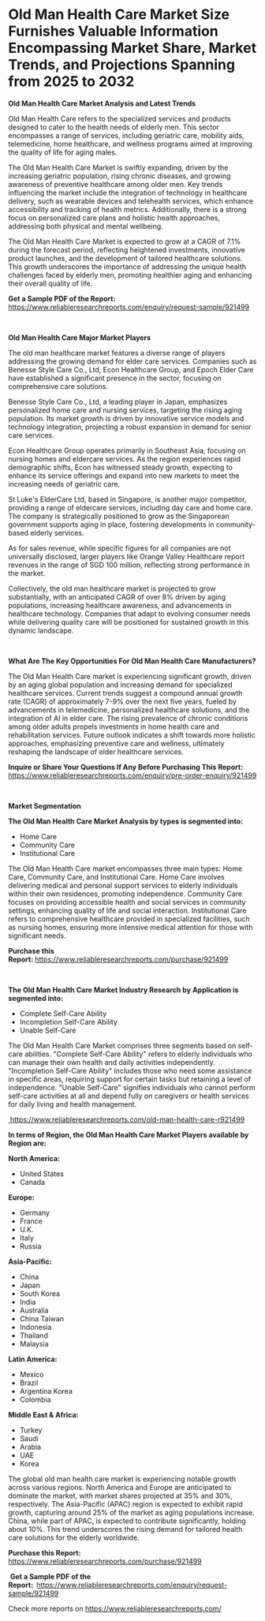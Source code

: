 <p><h1>Old Man Health Care Market Size Furnishes Valuable Information Encompassing Market Share, Market Trends, and Projections Spanning from 2025 to 2032</h1></p><p><strong>Old Man Health Care Market Analysis and Latest Trends</strong></p>
<p><p>Old Man Health Care refers to the specialized services and products designed to cater to the health needs of elderly men. This sector encompasses a range of services, including geriatric care, mobility aids, telemedicine, home healthcare, and wellness programs aimed at improving the quality of life for aging males. </p><p>The Old Man Health Care Market is swiftly expanding, driven by the increasing geriatric population, rising chronic diseases, and growing awareness of preventive healthcare among older men. Key trends influencing the market include the integration of technology in healthcare delivery, such as wearable devices and telehealth services, which enhance accessibility and tracking of health metrics. Additionally, there is a strong focus on personalized care plans and holistic health approaches, addressing both physical and mental wellbeing.</p><p>The Old Man Health Care Market is expected to grow at a CAGR of 7.1% during the forecast period, reflecting heightened investments, innovative product launches, and the development of tailored healthcare solutions. This growth underscores the importance of addressing the unique health challenges faced by elderly men, promoting healthier aging and enhancing their overall quality of life.</p></p>
<p><strong>Get a Sample PDF of the Report:&nbsp;</strong> <a href="https://www.reliableresearchreports.com/enquiry/request-sample/921499?utm_campaign=3002&utm_medium=2&utm_source=Github&utm_content=ia&utm_term=07032025&utm_id=old-man-health-care">https://www.reliableresearchreports.com/enquiry/request-sample/921499</a></p>
<p>&nbsp;</p>
<p><strong>Old Man Health Care Major Market Players</strong></p>
<p><p>The old man healthcare market features a diverse range of players addressing the growing demand for elder care services. Companies such as Benesse Style Care Co., Ltd, Econ Healthcare Group, and Epoch Elder Care have established a significant presence in the sector, focusing on comprehensive care solutions.</p><p>Benesse Style Care Co., Ltd, a leading player in Japan, emphasizes personalized home care and nursing services, targeting the rising aging population. Its market growth is driven by innovative service models and technology integration, projecting a robust expansion in demand for senior care services.</p><p>Econ Healthcare Group operates primarily in Southeast Asia, focusing on nursing homes and eldercare services. As the region experiences rapid demographic shifts, Econ has witnessed steady growth, expecting to enhance its service offerings and expand into new markets to meet the increasing needs of geriatric care.</p><p>St Luke's ElderCare Ltd, based in Singapore, is another major competitor, providing a range of eldercare services, including day care and home care. The company is strategically positioned to grow as the Singaporean government supports aging in place, fostering developments in community-based elderly services.</p><p>As for sales revenue, while specific figures for all companies are not universally disclosed, larger players like Orange Valley Healthcare report revenues in the range of SGD 100 million, reflecting strong performance in the market.</p><p>Collectively, the old man healthcare market is projected to grow substantially, with an anticipated CAGR of over 8% driven by aging populations, increasing healthcare awareness, and advancements in healthcare technology. Companies that adapt to evolving consumer needs while delivering quality care will be positioned for sustained growth in this dynamic landscape.</p></p>
<p>&nbsp;</p>
<p><strong>What Are The Key Opportunities For Old Man Health Care Manufacturers?</strong></p>
<p><p>The Old Man Health Care market is experiencing significant growth, driven by an aging global population and increasing demand for specialized healthcare services. Current trends suggest a compound annual growth rate (CAGR) of approximately 7-9% over the next five years, fueled by advancements in telemedicine, personalized healthcare solutions, and the integration of AI in elder care. The rising prevalence of chronic conditions among older adults propels investments in home health care and rehabilitation services. Future outlook indicates a shift towards more holistic approaches, emphasizing preventive care and wellness, ultimately reshaping the landscape of elder healthcare services.</p></p>
<p><strong>Inquire or Share Your Questions If Any Before Purchasing This Report:</strong> <a href="https://www.reliableresearchreports.com/enquiry/pre-order-enquiry/921499?utm_campaign=3002&utm_medium=2&utm_source=Github&utm_content=ia&utm_term=07032025&utm_id=old-man-health-care">https://www.reliableresearchreports.com/enquiry/pre-order-enquiry/921499</a></p>
<p>&nbsp;</p>
<p><strong>Market Segmentation</strong></p>
<p><strong>The Old Man Health Care Market Analysis by types is segmented into:</strong></p>
<p><ul><li>Home Care</li><li>Community Care</li><li>Institutional Care</li></ul></p>
<p><p>The Old Man Health Care market encompasses three main types: Home Care, Community Care, and Institutional Care. Home Care involves delivering medical and personal support services to elderly individuals within their own residences, promoting independence. Community Care focuses on providing accessible health and social services in community settings, enhancing quality of life and social interaction. Institutional Care refers to comprehensive healthcare provided in specialized facilities, such as nursing homes, ensuring more intensive medical attention for those with significant needs.</p></p>
<p><strong>Purchase this Report:&nbsp;</strong><a href="https://www.reliableresearchreports.com/purchase/921499?utm_campaign=3002&utm_medium=2&utm_source=Github&utm_content=ia&utm_term=07032025&utm_id=old-man-health-care">https://www.reliableresearchreports.com/purchase/921499</a></p>
<p>&nbsp;</p>
<p><strong>The Old Man Health Care Market Industry Research by Application is segmented into:</strong></p>
<p><ul><li>Complete Self-Care Ability</li><li>Incompletion Self-Care Ability</li><li>Unable Self-Care</li></ul></p>
<p><p>The Old Man Health Care Market comprises three segments based on self-care abilities. "Complete Self-Care Ability" refers to elderly individuals who can manage their own health and daily activities independently. "Incompletion Self-Care Ability" includes those who need some assistance in specific areas, requiring support for certain tasks but retaining a level of independence. "Unable Self-Care" signifies individuals who cannot perform self-care activities at all and depend fully on caregivers or health services for daily living and health management.</p></p>
<p><a href="https://www.reliableresearchreports.com/old-man-health-care-r921499?utm_campaign=3002&utm_medium=2&utm_source=Github&utm_content=ia&utm_term=07032025&utm_id=old-man-health-care">&nbsp;https://www.reliableresearchreports.com/old-man-health-care-r921499</a></p>
<p><strong>In terms of Region, the Old Man Health Care Market Players available by Region are:</strong></p>
<p>
    <p> <strong> North America: </strong>
        <ul>
            <li>United States</li>
            <li>Canada</li>
        </ul>
        </p> 
    <p> <strong> Europe: </strong>
        <ul>
            <li>Germany</li>
            <li>France</li>
            <li>U.K.</li>
            <li>Italy</li>
            <li>Russia</li>
        </ul>
        </p> 
    <p> <strong> Asia-Pacific: </strong>
        <ul>
            <li>China</li>
            <li>Japan</li>
            <li>South Korea</li>
            <li>India</li>
            <li>Australia</li>
            <li>China Taiwan</li>
            <li>Indonesia</li>
            <li>Thailand</li>
            <li>Malaysia</li>
        </ul>
        </p> 
    <p> <strong> Latin America: </strong>
        <ul>
            <li>Mexico</li>
            <li>Brazil</li>
            <li>Argentina Korea</li>
            <li>Colombia</li>
        </ul>
        </p> 
    <p> <strong> Middle East & Africa: </strong>
        <ul>
            <li>Turkey</li>
            <li>Saudi</li>
            <li>Arabia</li>
            <li>UAE</li>
            <li>Korea</li>
        </ul>
    </p>
    </p>
<p><p>The global old man health care market is experiencing notable growth across various regions. North America and Europe are anticipated to dominate the market, with market shares projected at 35% and 30%, respectively. The Asia-Pacific (APAC) region is expected to exhibit rapid growth, capturing around 25% of the market as aging populations increase. China, while part of APAC, is expected to contribute significantly, holding about 10%. This trend underscores the rising demand for tailored health care solutions for the elderly worldwide.</p></p>
<p><strong>Purchase this Report: </strong><a href="https://www.reliableresearchreports.com/purchase/921499?utm_campaign=3002&utm_medium=2&utm_source=Github&utm_content=ia&utm_term=07032025&utm_id=old-man-health-care">https://www.reliableresearchreports.com/purchase/921499</a></p>
<p>&nbsp;<strong>Get a Sample PDF of the Report:&nbsp;&nbsp;</strong><a href="https://www.reliableresearchreports.com/enquiry/request-sample/921499?utm_campaign=3002&utm_medium=2&utm_source=Github&utm_content=ia&utm_term=07032025&utm_id=old-man-health-care">https://www.reliableresearchreports.com/enquiry/request-sample/921499</a></p>
<p><strong></strong></p>
<p>Check more reports on <a href="https://www.reliableresearchreports.com/?utm_campaign=3002&utm_medium=2&utm_source=Github&utm_content=ia&utm_term=07032025&utm_id=old-man-health-care">https://www.reliableresearchreports.com/</a></p>